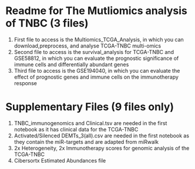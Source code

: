#  Readme for The Mutliomics analysis of TNBC (3 files)

1) First file to access is the Multiomics_TCGA_Analysis, in which you can download,preprocess, and analyse TCGA-TNBC multi-omics
2) Second file to access is the survival_analysis for TCGA-TNBC and GSE58812, in which you can evaluate the prognostic significance of immune cells and differentially abundant genes
3) Third file to access is the GSE194040, in which you can evaluate the effect of prognostic genes and immune cells on the immunotherapy response


#  Supplementary Files (9 files only)
1) TNBC_immunogenomics and Clinical.tsv are needed in the first notebook as it has clinical data for the TCGA-TNBC
2) Activated/Silenced DEMTs_3(all).csv are needed in the first notebook as they contain the miR-targets and are adapted from miRwalk
3) 2x Heterogeneity, 2x Immunotherapy scores for genomic analysis of the TCGA-TNBC
4) Cibersortx Estimated Abundances file
